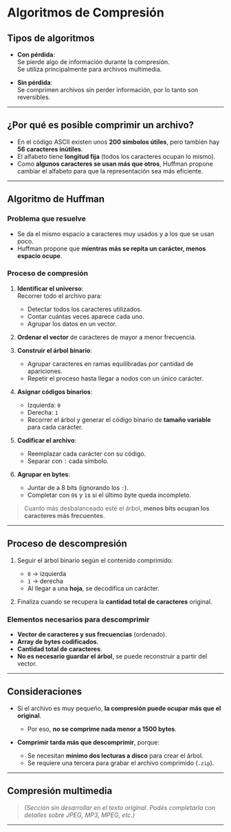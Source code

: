 # Algoritmos de Compresión

## Tipos de algoritmos

- **Con pérdida**:  
  Se pierde algo de información durante la compresión.  
  Se utiliza principalmente para archivos multimedia.

- **Sin pérdida**:  
  Se comprimen archivos sin perder información, por lo tanto son reversibles.

---

## ¿Por qué es posible comprimir un archivo?

- En el código ASCII existen unos **200 símbolos útiles**, pero también hay **56 caracteres inútiles**.
- El alfabeto tiene **longitud fija** (todos los caracteres ocupan lo mismo).
- Como **algunos caracteres se usan más que otros**, Huffman propone cambiar el alfabeto para que la representación sea más eficiente.

---

## Algoritmo de Huffman

### Problema que resuelve

- Se da el mismo espacio a caracteres muy usados y a los que se usan poco.
- Huffman propone que **mientras más se repita un carácter, menos espacio ocupe**.

### Proceso de compresión

1. **Identificar el universo**:  
   Recorrer todo el archivo para:
   - Detectar todos los caracteres utilizados.
   - Contar cuántas veces aparece cada uno.
   - Agrupar los datos en un vector.

2. **Ordenar el vector** de caracteres de mayor a menor frecuencia.

3. **Construir el árbol binario**:  
   - Agrupar caracteres en ramas equilibradas por cantidad de apariciones.
   - Repetir el proceso hasta llegar a nodos con un único carácter.

4. **Asignar códigos binarios**:  
   - Izquierda: `0`  
   - Derecha: `1`  
   - Recorrer el árbol y generar el código binario de **tamaño variable** para cada carácter.

5. **Codificar el archivo**:  
   - Reemplazar cada carácter con su código.
   - Separar con `:` cada símbolo.

6. **Agrupar en bytes**:  
   - Juntar de a 8 bits (ignorando los `:`).
   - Completar con `0`s y `1`s si el último byte queda incompleto.

> Cuanto más desbalanceado esté el árbol, **menos bits ocupan los caracteres más frecuentes**.

---

## Proceso de descompresión

1. Seguir el árbol binario según el contenido comprimido:
   - `0` → izquierda  
   - `1` → derecha  
   - Al llegar a una **hoja**, se decodifica un carácter.

2. Finaliza cuando se recupera la **cantidad total de caracteres** original.

### Elementos necesarios para descomprimir

- **Vector de caracteres y sus frecuencias** (ordenado).
- **Array de bytes codificados**.
- **Cantidad total de caracteres**.
- **No es necesario guardar el árbol**, se puede reconstruir a partir del vector.

---

## Consideraciones

- Si el archivo es muy pequeño, **la compresión puede ocupar más que el original**.
  - Por eso, **no se comprime nada menor a 1500 bytes**.

- **Comprimir tarda más que descomprimir**, porque:
  - Se necesitan **mínimo dos lecturas a disco** para crear el árbol.
  - Se requiere una tercera para grabar el archivo comprimido (`.zip`).

---

## Compresión multimedia

> _(Sección sin desarrollar en el texto original. Podés completarla con detalles sobre JPEG, MP3, MPEG, etc.)_

---


